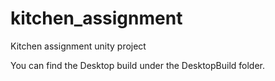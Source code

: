 # kitchen_assignment
Kitchen assignment unity project

You can find the Desktop build under the DesktopBuild folder.
